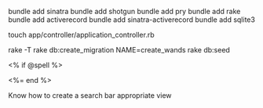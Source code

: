 bundle add sinatra
bundle add shotgun
bundle add pry
bundle add rake
bundle add activerecord
bundle add sinatra-activerecord
bundle add sqlite3

touch app/controller/application_controller.rb

rake -T
rake db:create_migration NAME=create_wands
rake db:seed


<% if @spell %>
<!-- <p><%= @spell %></p> -->
<%= end %>



Know how to create a search bar
appropriate view
